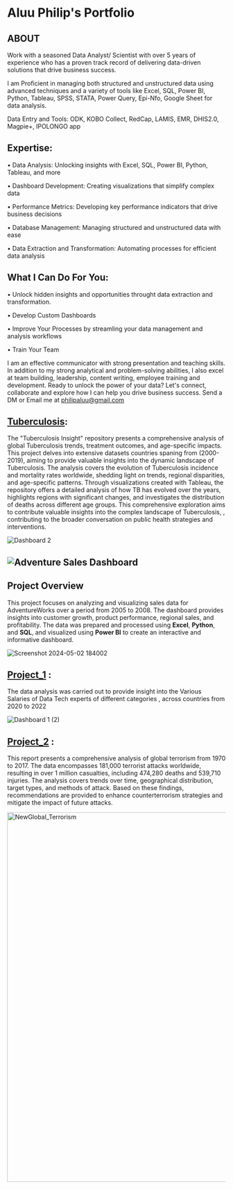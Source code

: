 # Aluu Philip's Portfolio

## ABOUT
Work with a seasoned Data Analyst/ Scientist with over 5 years of experience who has a proven track record of delivering data-driven solutions that drive business success.

I am Proficient in managing both structured and unstructured data using advanced techniques and a variety of tools like Excel, SQL, Power BI, Python, Tableau, SPSS, STATA, Power Query, Epi-Nfo, Google Sheet for data analysis.

Data Entry and Tools: ODK, KOBO Collect, RedCap, LAMIS, EMR, DHIS2.0, Magpie+, IPOLONGO app

## Expertise:

•	Data Analysis: Unlocking insights with Excel, SQL, Power BI, Python, Tableau, and more

•	Dashboard Development: Creating visualizations that simplify complex data

•	Performance Metrics: Developing key performance indicators that drive business decisions

•	Database Management: Managing structured and unstructured data with ease

•	Data Extraction and Transformation: Automating processes for efficient data analysis

## What I Can Do For You:

•	Unlock hidden insights and opportunities throught data extraction and transformation.

•	Develop Custom Dashboards

•	Improve Your Processes by streamling your data management and analysis workflows

•	Train Your Team 


I am an effective communicator with strong presentation and teaching skills.
In addition to my strong analytical and problem-solving abilities, I also excel at team building, leadership, content writing, employee training and development.
Ready to unlock the power of your data? Let's connect, collaborate and explore how I can help you drive business success. Send a DM or Email me at philipaluu@gmail.com

## [Tuberculosis](https://github.com/AluuPhilip/Global-Tuberculosis-Insight):

The "Tuberculosis Insight" repository presents a comprehensive analysis of global Tuberculosis trends, treatment outcomes, and age-specific impacts. This project delves into extensive datasets countries spaning from (2000-2019), aiming to provide valuable insights into the dynamic landscape of Tuberculosis. The analysis covers the evolution of Tuberculosis incidence and mortality rates worldwide, shedding light on trends, regional disparities, and age-specific patterns. Through visualizations created with Tableau, the repository offers a detailed analysis of how TB has evolved over the years, highlights regions with significant changes, and investigates the distribution of deaths across different age groups. This comprehensive exploration aims to contribute valuable insights into the complex landscape of Tuberculosis, , contributing to the broader conversation on public health strategies and interventions.

![Dashboard 2](https://github.com/AluuPhilip/Global-Tuberculosis-Insight/assets/157082605/ced9a850-782b-4f2f-8ef5-aab981294cf3)


## ![Adventure Sales Dashboard](https://github.com/AluuPhilip/Adventure-sales)

## Project Overview
This project focuses on analyzing and visualizing sales data for AdventureWorks over a period from 2005 to 2008. The dashboard provides insights into customer growth, product performance, regional sales, and profitability. The data was prepared and processed using **Excel**, **Python**, and **SQL**, and visualized using **Power BI** to create an interactive and informative dashboard.

![Screenshot 2024-05-02 184002](https://github.com/user-attachments/assets/7586f51e-99d6-49bf-b7db-4c876aece710)
## [ Project_1](https://github.com/AluuPhilip/Tech_salary) :
The data analysis was carried out to provide insight into the Various Salaries of Data Tech experts of different categories , across countries from 2020 to 2022

![Dashboard 1 (2)](https://github.com/AluuPhilip/Tech_salary/assets/157082605/c3b8f542-5982-4efc-a93a-d058121594d1)

## [Project_2](https://github.com/AluuPhilip/Global-Terrorism) :

This report presents a comprehensive analysis of global terrorism from 1970 to 2017. The data encompasses 181,000 terrorist attacks worldwide, resulting in over 1 million casualties, including 474,280 deaths and 539,710 injuries. The analysis covers trends over time, geographical distribution, target types, and methods of attack. Based on these findings, recommendations are provided to enhance counterterrorism strategies and mitigate the impact of future attacks.

<img width="851" alt="NewGlobal_Terrorism" src="https://github.com/AluuPhilip/Global-Terrorism/assets/157082605/e7034593-b8a5-4f21-9202-79ab7e3cbbac">

